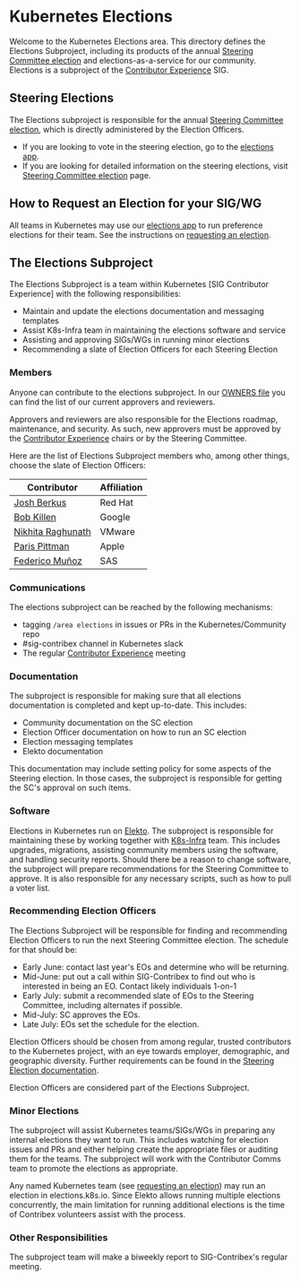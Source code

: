 # Kubernetes Elections

Welcome to the Kubernetes Elections area.  This directory defines the Elections
Subproject, including its products of the annual [Steering Committee election]
and elections-as-a-service for our community.  Elections is a subproject of
the [Contributor Experience] SIG.

## Steering Elections

The Elections subproject is responsible for the annual [Steering Committee election],
which is directly administered by the Election Officers.

* If you are looking to vote in the steering election, go to the [elections app].
* If you are looking for detailed information on the steering elections,
  visit [Steering Committee election] page.

## How to Request an Election for your SIG/WG

All teams in Kubernetes may use our [elections app] to run preference elections
for their team.  See the instructions on [requesting an election].

## The Elections Subproject

The Elections Subproject is a team within Kubernetes [SIG Contributor Experience]
with the following responsibilities:

* Maintain and update the elections documentation and messaging templates
* Assist K8s-Infra team in maintaining the elections software and service
* Assisting and approving SIGs/WGs in running minor elections
* Recommending a slate of Election Officers for each Steering Election

### Members

Anyone can contribute to the elections subproject. In our [OWNERS file] you
can find the list of our current approvers and reviewers.

Approvers and reviewers are also responsible for the Elections roadmap,
maintenance, and security.  As such, new approvers must be approved by
the [Contributor Experience] chairs or by the Steering Committee.

Here are the list of Elections Subproject members who, among other things,
choose the slate of Election Officers:

| Contributor | Affiliation |
| ---------------- | ------------------- |
| [Josh Berkus](https://github.com/jberkus) | Red Hat |
| [Bob Killen](https://github.com/mrbobbytables) | Google |
| [Nikhita Raghunath](https://github.com/nikhita) | VMware |
| [Paris Pittman](https://github.com/parispittman) | Apple |
| [Federico Muñoz](https://github.com/fsmunoz) | SAS |

### Communications

The elections subproject can be reached by the following mechanisms:

* tagging `/area elections` in issues or PRs in the Kubernetes/Community repo
* #sig-contribex channel in Kubernetes slack
* The regular [Contributor Experience] meeting

### Documentation

The subproject is responsible for making sure that all elections documentation
is completed and kept up-to-date.  This includes:

* Community documentation on the SC election
* Election Officer documentation on how to run an SC election
* Election messaging templates
* Elekto documentation

This documentation may include setting policy for some aspects of the Steering
election.  In those cases, the subproject is responsible for getting the SC's
approval on such items.

### Software

Elections in Kubernetes run on [Elekto].  The subproject is responsible for
maintaining these by working together with [K8s-Infra] team.  This includes
upgrades, migrations, assisting community members using the software, and handling
security reports.  Should there be a reason to change software, the subproject
will prepare recommendations for the Steering Committee to approve. It is also
responsible for any necessary scripts, such as how to pull a voter list.

### Recommending Election Officers

The Elections Subproject will be responsible for finding and recommending
Election Officers to run the next Steering Committee election. The schedule
for that should be:

* Early June: contact last year's EOs and determine who will be returning.
* Mid-June: put out a call within SIG-Contribex to find out who is interested
  in being an EO. Contact likely individuals 1-on-1
* Early July: submit a recommended slate of EOs to the Steering Committee,
  including alternates if possible.
* Mid-July: SC approves the EOs.
* Late July: EOs set the schedule for the election.

Election Officers should be chosen from among regular, trusted contributors to the
Kubernetes project, with an eye towards employer, demographic, and geographic
diversity.  Further requirements can be found in the [Steering Election documentation].

Election Officers are considered part of the Elections Subproject.

### Minor Elections

The subproject will assist Kubernetes teams/SIGs/WGs in preparing any internal
elections they want to run.  This includes watching for election issues and PRs
and either helping create the appropriate files or auditing them for the teams.
The subproject will work with the Contributor Comms team to promote the elections
as appropriate.

Any named Kubernetes team (see [requesting an election]) may run an election
in elections.k8s.io.  Since Elekto allows running multiple elections
concurrently, the main limitation for running additional elections is the time
of Contribex volunteers assist with the process.

### Other Responsibilities

The subproject team will make a biweekly report to SIG-Contribex's regular
meeting.

[Contributor Experience]: /sig-contributor-experience/README.md
[Elekto]: https://elekto.dev
[OWNERS file]: OWNERS
[Steering Committee election]: https://git.k8s.io/steering/elections.md
[elections app]: https://elections.k8s.io
[requesting an election]: teams/README.md
[K8s-Infra]: /sig-k8s-infra/README.md
[Steering Election documentation]: /elections/steering/README.md
